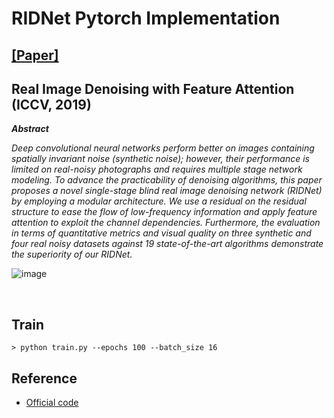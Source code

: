 # RIDNet Pytorch Implementation

## [[Paper]](https://openaccess.thecvf.com/content_ICCV_2019/papers/Anwar_Real_Image_Denoising_With_Feature_Attention_ICCV_2019_paper.pdf)
## Real Image Denoising with Feature Attention (ICCV, 2019)


***Abstract***


*Deep convolutional neural networks perform better
on images containing spatially invariant noise (synthetic
noise); however, their performance is limited on real-noisy
photographs and requires multiple stage network modeling. To advance the practicability of denoising algorithms,
this paper proposes a novel single-stage blind real image
denoising network (RIDNet) by employing a modular architecture. We use a residual on the residual structure to
ease the flow of low-frequency information and apply feature attention to exploit the channel dependencies. Furthermore, the evaluation in terms of quantitative metrics and visual quality on three synthetic and four real noisy datasets
against 19 state-of-the-art algorithms demonstrate the superiority of our RIDNet.*



![image](https://user-images.githubusercontent.com/33386742/152332696-244dd263-b210-45ab-b551-5f6e6d7d8df7.png) 

<br/>


## Train
```
> python train.py --epochs 100 --batch_size 16
```

## Reference
* [Official code](https://github.com/saeed-anwar/RIDNet)
